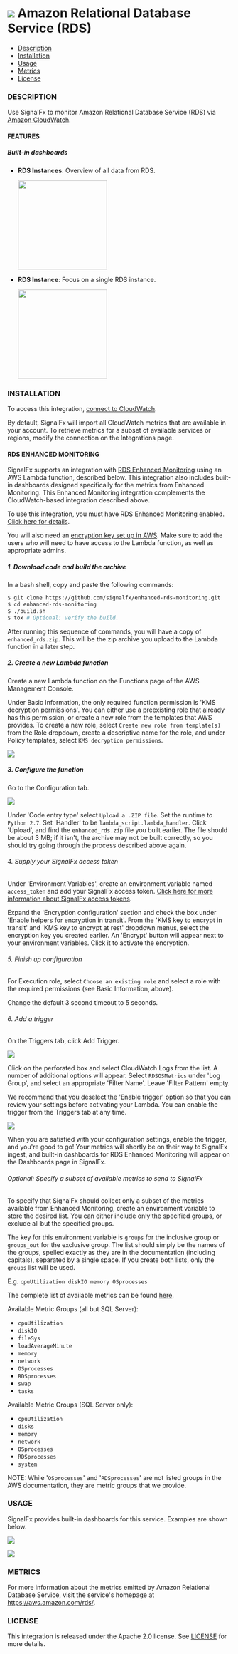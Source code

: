 # ![](./img/integration_awsrds.png) Amazon Relational Database Service (RDS)

- [Description](#description)
- [Installation](#installation)
- [Usage](#usage)
- [Metrics](#metrics)
- [License](#license)

### DESCRIPTION

Use SignalFx to monitor Amazon Relational Database Service (RDS) via [Amazon CloudWatch](https://github.com/signalfx/integrations/tree/master/aws)[](sfx_link:aws).

#### FEATURES

##### Built-in dashboards

- **RDS Instances**: Overview of all data from RDS.

  [<img src='./img/dashboard_rds_instances.png' width=200px>](./img/dashboard_rds_instances.png)

- **RDS Instance**: Focus on a single RDS instance.

  [<img src='./img/dashboard_rds_instance.png' width=200px>](./img/dashboard_rds_instance.png)

### INSTALLATION

To access this integration, [connect to CloudWatch](https://github.com/signalfx/integrations/tree/master/aws)[](sfx_link:aws). 

By default, SignalFx will import all CloudWatch metrics that are available in your account. To retrieve metrics for a subset of available services or regions, modify the connection on the Integrations page.

#### RDS ENHANCED MONITORING

SignalFx supports an integration with [RDS Enhanced Monitoring](http://docs.aws.amazon.com/AmazonRDS/latest/UserGuide/USER_Monitoring.OS.html) using an AWS Lambda function, described below. This integration also includes built-in dashboards designed specifically for the metrics from Enhanced Monitoring. This Enhanced Monitoring integration complements the CloudWatch-based integration described above.  

To use this integration, you must have RDS Enhanced Monitoring enabled. [Click here for details](http://docs.aws.amazon.com/AmazonRDS/latest/UserGuide/USER_Monitoring.OS.html).

You will also need an [encryption key set up in AWS](http://docs.aws.amazon.com/kms/latest/developerguide/create-keys.html). Make sure to add the users who will need to have access to the Lambda function, as well as appropriate admins.

##### 1. Download code and build the archive

In a bash shell, copy and paste the following commands:

```sh
$ git clone https://github.com/signalfx/enhanced-rds-monitoring.git
$ cd enhanced-rds-monitoring
$ ./build.sh
$ tox # Optional: verify the build.
```

After running this sequence of commands, you will have a copy of `enhanced_rds.zip`. This will be the zip archive you upload to the Lambda function in a later step.

##### 2. Create a new Lambda function

Create a new Lambda function on the Functions page of the AWS Management Console. 

Under Basic Information, the only required function permission is 'KMS decryption permissions'. You can either use a preexisting role that already has this permission, or create a new role from the templates that AWS provides. To create a new role, select `Create new role from template(s)` from the Role dropdown, create a descriptive name for the role, and under Policy templates, select `KMS decryption permissions`.

![](./img/function-name-and-role.png)

##### 3. Configure the function

Go to the Configuration tab. 

![](./img/lambda-configuration.png)

Under 'Code entry type' select `Upload a .ZIP file`. Set the runtime to `Python 2.7`. Set 'Handler' to be `lambda_script.lambda_handler`. Click 'Upload', and find the `enhanced_rds.zip` file you built earlier. The file should be about 3 MB; if it isn't, the archive may not be built correctly, so you should try going through the process described above again.

###### 4. Supply your SignalFx access token

Under 'Environment Variables', create an environment variable named `access_token` and add your SignalFx access token. [Click here for more information about SignalFx access tokens](https://docs.signalfx.com/en/latest/admin-guide/tokens.html#managing-access-tokens). 

Expand the 'Encryption configuration' section and check the box under 'Enable helpers for encryption in transit'. From the 'KMS key to encrypt in transit' and 'KMS key to encrypt at rest' dropdown menus, select the encryption key you created earlier. An 'Encrypt' button will appear next to your environment variables. Click it to activate the encryption.

###### 5. Finish up configuration 

For Execution role, select `Choose an existing role` and select a role with the required permissions (see Basic Information, above). 

Change the default 3 second timeout to 5 seconds.

###### 6. Add a trigger

On the Triggers tab, click Add Trigger. 

![](./img/trigger-before.png)

Click on the perforated box and select CloudWatch Logs from the list. A number of additional options will appear. Select `RDSOSMetrics` under 'Log Group', and select an appropriate 'Filter Name'. Leave 'Filter Pattern' empty. 

We recommend that you deselect the 'Enable trigger' option so that you can review your settings before activating your Lambda. You can enable the trigger from the Triggers tab at any time.

![](./img/trigger-after.png)

When you are satisfied with your configuration settings, enable the trigger, and you're good to go! Your metrics will shortly be on their way to SignalFx ingest, and built-in dashboards for RDS Enhanced Monitoring will appear on the Dashboards page in SignalFx. 

###### Optional: Specify a subset of available metrics to send to SignalFx 
To specify that SignalFx should collect only a subset of the metrics available from Enhanced Monitoring, create an environment variable to store the desired list. You can either include only the specified groups, or exclude all but the specified groups. 

The key for this environment variable is `groups` for the inclusive group or `groups_out` for the exclusive group. The list should simply be the names of the groups, spelled exactly as they are in the documentation (including capitals), separated by a single space. If you create both lists, only the `groups` list will be used.

E.g.
`cpuUtilization diskIO memory OSprocesses`

The complete list of available metrics can be found [here](http://docs.aws.amazon.com/AmazonRDS/latest/UserGuide/USER_Monitoring.OS.html).

Available Metric Groups (all but SQL Server):

- `cpuUtilization`
- `diskIO`
- `fileSys`
- `loadAverageMinute`
- `memory`
- `network`
- `OSprocesses`
- `RDSprocesses`
- `swap`
- `tasks`

Available Metric Groups (SQL Server only):

- `cpuUtilization`
- `disks`
- `memory`
- `network`
- `OSprocesses`
- `RDSprocesses`
- `system`

NOTE: While '`OSprocesses`' and '`RDSprocesses`' are not listed groups in the AWS documentation, they are metric groups that we provide.

### USAGE

SignalFx provides built-in dashboards for this service. Examples are shown below.

![](./img/dashboard_rds_instances.png)

![](./img/dashboard_rds_instance.png)

### METRICS

For more information about the metrics emitted by Amazon Relational Database Service, visit the service's homepage at https://aws.amazon.com/rds/.
  
### LICENSE

This integration is released under the Apache 2.0 license. See [LICENSE](./LICENSE) for more details.
